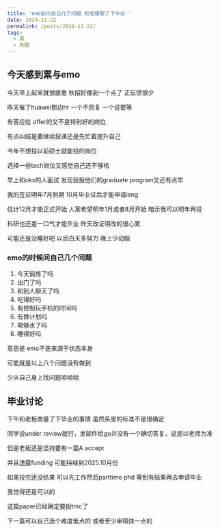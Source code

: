 ```yaml
---
title: 'emo前问自己几个问题 和老板聊了下毕业 '
date: 2024-11-22
permalink: /posts/2024-11-22/
tags:
  - 累
  - 刷题
---
```


## 今天感到累与emo
今天早上起来就很疲惫 秋招好像到一个点了 正反馈很少 

昨天催了huawei那边hr 一个不回复 一个说要等 

有答应给 offer的又不是特别好的岗位

有点纠结是要继续投递还是先忙着提升自己

今年不想投以前硕士就能投的岗位

选择一些tech岗位又感觉自己还不够格 

早上和okx的人面试 发现我投他们的graduate program又还有点早

我的签证明年7月到期 10月毕业证后才能申请iang 

估计12月才能正式开始 人家希望明年1月或者8月开始 暗示我可以明年再投

科研也还差一口气才能毕业 昨天改证明改的很心累 

可能还是没睡好吧 以后白天多努力 晚上少动脑

### emo的时候问自己几个问题 
1. 今天锻炼了吗
2. 出门了吗
3. 和别人聊天了吗
4. 吃得好吗
5. 有控制玩手机的时间吗
6. 有做计划吗
7. 喝够水了吗
8. 睡得好吗

意思是 emo不是来源于状态本身

可能就是以上八个问题没有做到 

少从自己身上找问题哈哈哈


## 毕业讨论

下午和老板商量了下毕业的事情 虽然系里的标准不是很确定

同学说under review就行，发邮件给go并没有一个确切答复，说是以老师为准

但是老板还是坚持要有一篇A accept

并且透露funding 可能持续到2025.10月份

如果投完还没结果 可以先工作然后parttime phd 等到有结果再去申请毕业

我觉得还是可以的 

这篇paper已经确定要投tmc了 

下一篇可以自己选个难度低点的 或者至少审稿快一点的


